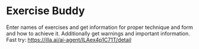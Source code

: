 # Exercise Buddy
Enter names of exercises and get information for proper technique and form and how to achieve it. Additionally get warnings and important information.
Fast try: https://illa.ai/ai-agent/ILAex4p1C71T/detail
